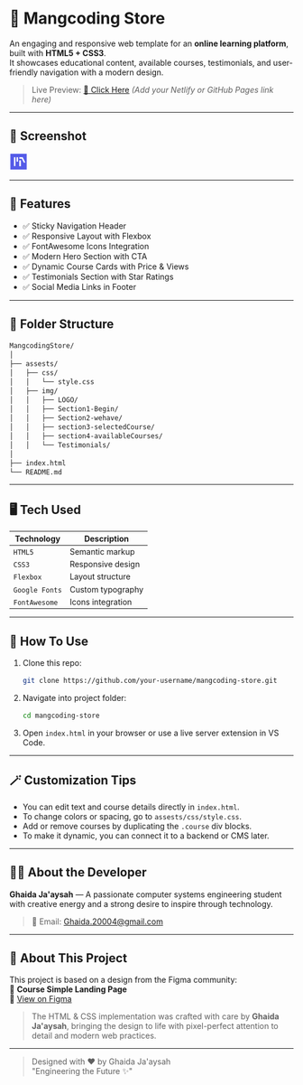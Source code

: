 # 🚀 Mangcoding Store

An engaging and responsive web template for an **online learning platform**, built with **HTML5 + CSS3**.  
It showcases educational content, available courses, testimonials, and user-friendly navigation with a modern design.

> Live Preview: [🔗 Click Here](#) *(Add your Netlify or GitHub Pages link here)*

---

## 📸 Screenshot
![Mangcoding Store Preview](./assests/img/LOGO/logo.svg)

---

## 🧠 Features

- ✅ Sticky Navigation Header  
- ✅ Responsive Layout with Flexbox  
- ✅ FontAwesome Icons Integration  
- ✅ Modern Hero Section with CTA  
- ✅ Dynamic Course Cards with Price & Views  
- ✅ Testimonials Section with Star Ratings  
- ✅ Social Media Links in Footer  

---

## 📁 Folder Structure

```
MangcodingStore/
│
├── assests/
│   ├── css/
│   │   └── style.css
│   ├── img/
│   │   ├── LOGO/
│   │   ├── Section1-Begin/
│   │   ├── Section2-wehave/
│   │   ├── section3-selectedCourse/
│   │   ├── section4-availableCourses/
│   │   └── Testimonials/
│
├── index.html
└── README.md
```

---

## 🖥️ Tech Used

| Technology     | Description          |
|----------------|----------------------|
| `HTML5`        | Semantic markup      |
| `CSS3`         | Responsive design    |
| `Flexbox`      | Layout structure     |
| `Google Fonts` | Custom typography    |
| `FontAwesome`  | Icons integration    |

---

## 🧪 How To Use

1. Clone this repo:
   ```bash
   git clone https://github.com/your-username/mangcoding-store.git
   ```

2. Navigate into project folder:
   ```bash
   cd mangcoding-store
   ```

3. Open `index.html` in your browser or use a live server extension in VS Code.

---

## 🪄 Customization Tips

- You can edit text and course details directly in `index.html`.
- To change colors or spacing, go to `assests/css/style.css`.
- Add or remove courses by duplicating the `.course` div blocks.
- To make it dynamic, you can connect it to a backend or CMS later.

---

## 🙋‍♀️ About the Developer

**Ghaida Ja'aysah** — A passionate computer systems engineering student with creative energy and a strong desire to inspire through technology.  

> 💌 Email: [Ghaida.20004@gmail.com](mailto:Ghaida.20004@gmail.com)

---

## 🧾 About This Project

This project is based on a design from the Figma community:  
🎨 **Course Simple Landing Page**  
🔗 [View on Figma](https://www.figma.com/file/H9Dn3LNM3eB5iUrbC4xQTc/Course-Simple-landing-page-(Community)?type=design&node-id=32-19&mode=design&t=SZ8tM3Y99QoACvOU-0)

> The HTML & CSS implementation was crafted with care by **Ghaida Ja'aysah**, bringing the design to life with pixel-perfect attention to detail and modern web practices.


---

> Designed with ❤️ by Ghaida Ja'aysah  
> "Engineering the Future ✨"
